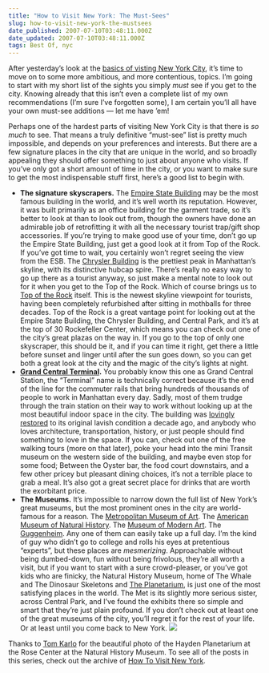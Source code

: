 ```yaml
---
title: "How to Visit New York: The Must-Sees"
slug: how-to-visit-new-york-the-mustsees
date_published: 2007-07-10T03:48:11.000Z
date_updated: 2007-07-10T03:48:11.000Z
tags: Best Of, nyc
---
```


After yesterday’s look at the [basics of visting New York City](http://www.dashes.com/anil/2007/07/how-to-visit-new-york.html), it’s time to move on to some more ambitious, and more contentious, topics. I’m going to start with my short list of the sights you simply *must* see if you get to the city. Knowing already that this isn’t even a complete list of my own recommendations (I’m sure I’ve forgotten some), I am certain you’ll all have your own must-see additions — let me have ’em!

Perhaps one of the hardest parts of visiting New York City is that there is *so much* to see. That means a truly definitive “must-see” list is pretty much impossible, and depends on your preferences and interests. But there are a few signature places in the city that are unique in the world, and so broadly appealing they should offer something to just about anyone who visits. If you’ve only got a short amount of time in the city, or you want to make sure to get the most indispensable stuff first, here’s a good list to begin with.

- **The signature skyscrapers.** The [Empire State Building](http://esbnyc.com/) may be the most famous building in the world, and it’s well worth its reputation. However, it was built primarily as an office building for the garment trade, so it’s better to look at than to look out from, though the owners have done an admirable job of retrofitting it with all the necessary tourist trap/gift shop accessories. If you’re trying to make good use of your time, don’t go up the Empire State Building, just get a good look at it from Top of the Rock. If you’ve got time to wait, you certainly won’t regret seeing the view from the ESB. The [Chrysler Building](http://en.wikipedia.org/wiki/Chrysler_Building) is the prettiest peak in Manhattan’s skyline, with its distinctive hubcap spire. There’s really no easy way to go up there as a tourist anyway, so just make a mental note to look out for it when you get to the Top of the Rock. Which of course brings us to [Top of the Rock](http://www.topoftherocknyc.com/) itself. This is the newest skyline viewpoint for tourists, having been completely refurbished after sitting in mothballs for three decades. Top of the Rock is a great vantage point for looking out at the Empire State Building, the Chrysler Building, and Central Park, and it’s at the top of 30 Rockefeller Center, which means you can check out one of the city’s great plazas on the way in. If you go to the top of only one skyscraper, this should be it, and if you can time it right, get there a little before sunset and linger until after the sun goes down, so you can get both a great look at the city and the magic of the city’s lights at night.
- **[Grand Central Terminal](http://grandcentralterminal.com/).** You probably know this one as Grand Central Station, the “Terminal” name is technically correct because it’s the end of the line for the commuter rails that bring hundreds of thousands of people to work in Manhattan every day. Sadly, most of them trudge through the train station on their way to work without looking up at the most beautiful indoor space in the city. The building was [lovingly restored](http://grandcentralterminal.com/pages/getpage.aspx?id=8F850EDB-68CF-4D49-A99B-3D377DAAD34D) to its original lavish condition a decade ago, and anybody who loves architecture, transportation, history, or just people should find something to love in the space. If you can, check out one of the free walking tours (more on that later), poke your head into the mini Transit museum on the western side of the building, and maybe even stop for some food; Between the Oyster bar, the food court downstairs, and a few other pricey but pleasant dining choices, it’s not a terrible place to grab a meal. It’s also got a great secret place for drinks that are worth the exorbitant price.
- **The Museums.** It’s impossible to narrow down the full list of New York’s great museums, but the most prominent ones in the city are world-famous for a reason. The [Metropolitan Museum of Art](http://www.metmuseum.org/). The [American Museum of Natural History](http://www.amnh.org/). The [Museum of Modern Art](http://www.moma.org/). The [Guggenheim](http://www.guggenheim.org/). Any one of them can easily take up a full day. I’m the kind of guy who didn’t go to college and rolls his eyes at pretentious “experts”, but these places are *mesmerizing*. Approachable without being dumbed-down, fun without being frivolous, they’re all worth a visit, but if you want to start with a sure crowd-pleaser, or you’ve got kids who are finicky, the Natural History Museum, home of The Whale and The Dinosaur Skeletons and [The Planetarium](http://www.amnh.org/rose/), is just one of the most satisfying places in the world. The Met is its slightly more serious sister, across Central Park, and I’ve found the exhibits there so simple and smart that they’re just plain profound. If you don’t check out at least one of the great museums of the city, you’ll regret it for the rest of your life. Or at least until you come back to New York.
![](http://www.dashes.com/anil/images/hayden-planetarium.jpg)

Thanks to [Tom Karlo](http://www.flickr.com/photos/karlo/6414083/) for the beautiful photo of the Hayden Planetarium at the Rose Center at the Natural History Museum. To see all of the posts in this series, check out the archive of [How To Visit New York](http://www.dashes.com/tag/howtonyc).
